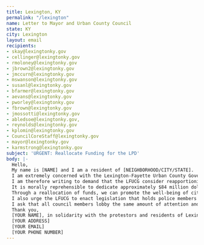 ```yaml
---
title: Lexington, KY
permalink: "/lexington"
name: Letter to Mayor and Urban County Council
state: KY
city: Lexington
layout: email
recipients:
- skay@lexingtonky.gov
- cellinger@lexingtonky.gov
- rmoloney@lexingtonky.gov
- jbrown2@lexingtonky.gov
- jmccurn@lexingtonky.gov
- mswanson@lexingtonky.gov
- susanl@lexingtonky.gov
- bfarmer@lexingtonky.gov
- aevans@lexingtonky.gov
- pworley@lexingtonky.gov
- fbrown@lexingtonky.gov
- jmossotti@lexingtonky.gov
- abledsoe@lexingtonky.gov,
- reynolds@lexingtonky.gov
- kplomin@lexingtonky.gov
- CouncilCoreStaff@lexingtonky.gov
- mayor@lexingtonky.gov
- karmstrong@lexingtonky.gov
subject: 'URGENT: Reallocate Funding for the LPD'
body: |-
  Hello,
  My name is [NAME] and I am a resident of [NEIGHBORHOOD/CITY/STATE].
  I am extremely concerned with the Lexington-Fayette Urban County Government's inordinate investment in the Lexington Police Department (LPD), particularly in light of the death of Breonna Taylor, a 26-year old Black woman who was killed by three Louisville Metro Police Department officers earlier this year on March 13th. The case--along with its mishandling and lack of appropriate corrective actions regarding the officers involved--has made national headlines and instigated protests from hundreds of thousands of people across the city, commonwealth, nation, and globe.
  I am therefore writing to demand that the LFUCG consider reapportioning general funds away from the LPD and towards social programs and other critical community needs effective at the beginning of FY20-21, July 1, 2020.
  It is morally reprehensible to dedicate approximately $84 million dollars of the city’s available funds to the LPD while cutting almost all funding to social service agencies, slashing the Affordable Housing Fund by 90%, and reducing funding for Homelessness initiatives by almost 50%.
  Through a reallocation of funds, we can promote the well-being of citizens and reduce crime by sourcing community-based solutions, allowing residents to become invested in providing recommendations for improvements in criminal justice system operations and to engage in creating solutions that best serve their communities and their needs.
  I also urge the LFUCG to enact legislation that holds police members accountable and to overturn policies that allow police members to engage in unlawful behavior with impunity, and that an elected Civilian Oversight Committee be established with real reform powers. Ending an unfair and secretive internal LPD review process is a good first step in achieving this goal.
  I ask that all council members lobby the same amount of attention and effort towards fostering sustainable, long-term change, to prevent further tragedies at the hands of the police, and to take immediate action for the well-being of all Lexington citizens.
  Thank you,
  [YOUR NAME], in solidarity with the protestors and residents of Lexington, KY.
  [YOUR ADDRESS]
  [YOUR EMAIL]
  [YOUR PHONE NUMBER]
---
```


